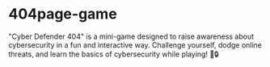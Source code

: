 # 404page-game
"Cyber Defender 404" is a mini-game designed to raise awareness about cybersecurity in a fun and interactive way. Challenge yourself, dodge online threats, and learn the basics of cybersecurity while playing! 🚀🔒

